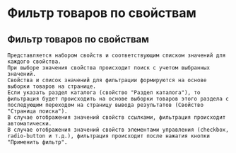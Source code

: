 ﻿---
description: 2.4.7
---
# Фильтр товаров по свойствам
## Фильтр товаров по свойствам
	Представляется набором свойств и соответствующим списком значений для каждого свойства. 
	При выборе значения свойства происходит поиск с учетом выбранных значений. 
	Свойства и список значений для фильтрации формируются на основе выборки товаров на странице. 
	Если указать раздел каталога (свойство "Раздел каталога"), то фильтрация будет происходить на основе выборки товаров этого раздела с последующим переходом на страницу вывода результатов (Свойство "Страница поиска").
	В случае отображения значений свойств ссылками, фильтрация происходит автоматически.
	В случае отображения значений свойств элементами управления (checkbox, radio-button и т.д.), фильтрация происходит после нажатия кнопки "Применить фильтр".
